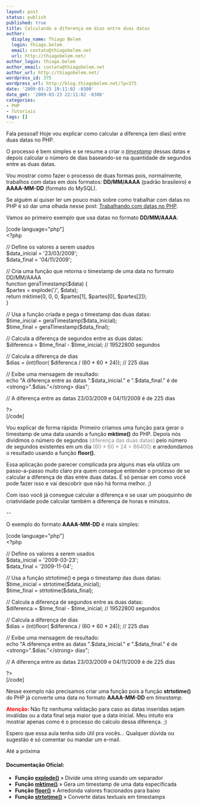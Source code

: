```yaml
---
layout: post
status: publish
published: true
title: Calculando a diferença em dias entre duas datas
author:
  display_name: Thiago Belem
  login: thiago.belem
  email: contato@thiagobelem.net
  url: http://thiagobelem.net/
author_login: thiago.belem
author_email: contato@thiagobelem.net
author_url: http://thiagobelem.net/
wordpress_id: 375
wordpress_url: http://blog.thiagobelem.net/?p=375
date: '2009-03-23 19:11:02 -0300'
date_gmt: '2009-03-23 22:11:02 -0300'
categories:
- PHP
- Tutoriais
tags: []
---
```

<p>Fala pessoal! Hoje vou explicar como calcular a diferença (em dias) entre duas datas no PHP.</p>
<p>O processo é bem simples e se resume a criar o <abbr title="Quantidade de segundos que se passaram desde 1970 (a Era Unix)"><em>timestamp</em></abbr> dessas datas e depois calcular o número de dias baseando-se na quantidade de segundos entre as duas datas.</p>
<p>Vou mostrar como fazer o processo de duas formas pois, normalmente, trabalhos com datas em dois formatos: <strong>DD/MM/AAAA</strong> (padrão brasileiro) e <strong>AAAA-MM-DD</strong> (formato do MySQL).</p>
<p>Se alguém aí quiser ler um pouco mais sobre como trabalhar com datas no PHP é só dar uma olhada nesse post: <a href="http://blog.thiagobelem.net/php/trabalhando-com-datas-no-php/">Trabalhando com datas no PHP</a>.</p>
<p>Vamos ao primeiro exemplo que usa datas no formato <strong>DD/MM/AAAA</strong>:</p>
<p>[code language="php"]<br />
&lt;?php</p>
<p>// Define os valores a serem usados<br />
$data_inicial = '23/03/2009';<br />
$data_final = '04/11/2009';</p>
<p>// Cria uma função que retorna o timestamp de uma data no formato DD/MM/AAAA<br />
function geraTimestamp($data) {<br />
$partes = explode('/', $data);<br />
return mktime(0, 0, 0, $partes[1], $partes[0], $partes[2]);<br />
}</p>
<p>// Usa a função criada e pega o timestamp das duas datas:<br />
$time_inicial = geraTimestamp($data_inicial);<br />
$time_final = geraTimestamp($data_final);</p>
<p>// Calcula a diferença de segundos entre as duas datas:<br />
$diferenca = $time_final - $time_inicial; // 19522800 segundos</p>
<p>// Calcula a diferença de dias<br />
$dias = (int)floor( $diferenca / (60 * 60 * 24)); // 225 dias</p>
<p>// Exibe uma mensagem de resultado:<br />
echo &quot;A diferença entre as datas &quot;.$data_inicial.&quot; e &quot;.$data_final.&quot; é de &lt;strong&gt;&quot;.$dias.&quot;&lt;/strong&gt; dias&quot;;</p>
<p>// A diferença entre as datas 23/03/2009 e 04/11/2009 é de 225 dias</p>
<p>?&gt;<br />
[/code]</p>
<p>Vou explicar de forma rápida: Primeiro criamos uma função para gerar o timestamp de uma data usando a função <strong>mktime()</strong> do PHP. Depois nós dividimos o número de segundos <span style="color: #888888;">(diferença das duas datas)</span> pelo número de segundos existentes em um dia <span style="color: #888888;">(60 * 60 * 24 = 86400)</span> e arredondamos o resultado usando a função <strong>floor()</strong>.</p>
<p>Essa aplicação pode parecer complicada pra alguns mas ela utiliza um passo-a-passo muito claro pra quem consegue entender o processo de se calcular a diferença de dias entre duas datas. É só pensar em como você pode fazer isso e vai descobrir que não há forma melhor. ;)</p>
<p>Com isso você já consegue calcular a diferença e se usar um pouquinho de criatividade pode calcular também a diferença de horas e minutos.</p>
<p>--</p>
<p>O exemplo do formato <strong>AAAA-MM-DD</strong> é mais simples:</p>
<p>[code language="php"]<br />
&lt;?php</p>
<p>// Define os valores a serem usados<br />
$data_inicial = '2009-03-23';<br />
$data_final = '2009-11-04';</p>
<p>// Usa a função strtotime() e pega o timestamp das duas datas:<br />
$time_inicial = strtotime($data_inicial);<br />
$time_final = strtotime($data_final);</p>
<p>// Calcula a diferença de segundos entre as duas datas:<br />
$diferenca = $time_final - $time_inicial; // 19522800 segundos</p>
<p>// Calcula a diferença de dias<br />
$dias = (int)floor( $diferenca / (60 * 60 * 24)); // 225 dias</p>
<p>// Exibe uma mensagem de resultado:<br />
echo &quot;A diferença entre as datas &quot;.$data_inicial.&quot; e &quot;.$data_final.&quot; é de &lt;strong&gt;&quot;.$dias.&quot;&lt;/strong&gt; dias&quot;;</p>
<p>// A diferença entre as datas 23/03/2009 e 04/11/2009 é de 225 dias</p>
<p>?&gt;<br />
[/code]</p>
<p>Nesse exemplo não precisamos criar uma função pois a função <strong>strtotime()</strong> do PHP já converte uma data no formato <strong>AAAA-MM-DD</strong> em <em>timestamp</em>.</p>
<p><strong><span style="color: #ff0000;">Atenção: </span></strong>Não fiz nenhuma validação para caso as datas inseridas sejam inválidas ou a data final seja maior que a data inicial. Meu intuito era mostrar apenas como é o processo do calculo dessa diferença. ;)</p>
<p>Espero que essa aula tenha sido útil pra vocês... Qualquer dúvida ou sugestão é só comentar ou mandar um e-mail.</p>
<p>Até a próxima</p>
<h4>Documentação Oficial:</h4>
<ul>
<li><strong>Função <a href="http://br.php.net/explode" target="_blank">explode()</a></strong> » Divide uma string usando um separador</li>
<li><strong>Função <a href="http://br.php.net/mktime" target="_blank">mktime()</a></strong> » Gera um timestamp de uma data especificada</li>
<li><strong>Função <a href="http://br.php.net/floor" target="_blank">floor()</a></strong> » Arredonda valores fracionados para baixo</li>
<li><strong>Função <a href="http://br.php.net/strtotime" target="_blank">strtotime()</a></strong> » Converte datas textuais em timestamps</li>
</ul>
